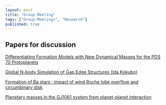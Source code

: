 ```yaml
---
layout: post
title: "Group Meeting"
tags: ["Group-Meetings", "Research"]
published: true
---
```


Papers for discussion
---------------------

[Differentiating Formation Models with New Dynamical Masses for the PDS 70 Protoplanets](https://arxiv.org/abs/2504.11210)

[Global N-body Simulation of Gap Edge Structures (Ida,Kokubo)](https://arxiv.org/abs/2504.10989)

[Formation of Ba stars : impact of wind Roche lobe overflow and circumbinary disk](https://arxiv.org/abs/2504.10939)

[Planetary masses in the GJ1061 system from planet-planet interaction](https://arxiv.org/abs/2504.10926)
